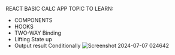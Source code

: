REACT BASIC CALC APP
TOPIC TO LEARN:
* COMPONENTS
* HOOKS
* TWO-WAY Binding
* Lifting State up
* Output result Conditionally
![Screenshot 2024-07-07 024642](https://github.com/gurpinderjgrewal/react-investment-calculator/assets/149125537/3795c791-5a17-4ec8-8313-1d68e78ae144)
